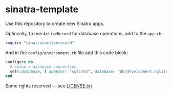 # sinatra-template

Use this repository to create new Sinatra apps. 

Optionally, to use `ActiveRecord` for database operations, add to the `app.rb`:

```ruby
require "sinatra/activerecord"
```

And in the `config/environment.rb` file add this code block:

```ruby
configure do
  # setup a database connection
  set(:database, { adapter: "sqlite3", database: "db/development.sqlite3" })
end
```

Some rights reserved — see [LICENSE.txt](LICENSE.txt)

<!--
 <% @checked.each do |c| %>
<%= c %>
<%= @p %>
<% end %>
 -->
